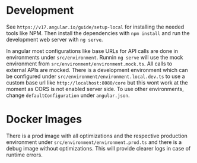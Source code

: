 # Development

See `https://v17.angular.io/guide/setup-local` for installing the needed tools like NPM.
Then install the dependencies with `npm install` and run the development web server with `ng serve`.

In angular most configurations like base URLs for API calls are done in environments under `src/environment`.
Runnin `ng serve` will use the mock environment from `src/environment/environment.mock.ts`.
All calls to external APIs are mocked. There is a development environment which can be configured under `src/environment/environment.local.dev.ts` to use a custom base url like `http://localhost:8080/core` but this wont work at the moment as CORS is not enabled server side. To use other environments, change `defaultConfiguration` under `angular.json`.

# Docker Images

There is a prod image with all optimizations and the respective production environment under `src/environment/environment.prod.ts` and there is a debug image without optimizations.
This will provide clearer logs in case of runtime errors.
